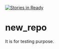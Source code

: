 [![Stories in Ready](https://badge.waffle.io/maulikmmodi/new_repo.png?label=ready&title=Ready)](https://waffle.io/maulikmmodi/new_repo)
# new_repo
It is for testing purpose.
